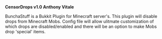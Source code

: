 **CensorDrops v1.0 Anthony Vitale**

BunchaStuff is a Bukkit Plugin for Minecraft server's.
This plugin will disable drops from Minecraft Mobs. 
Config file will allow ulitmate customization of which drops are disabled/enabled and there will be an option to make Mobs drop 'special' items.


